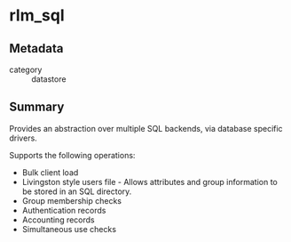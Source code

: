 # rlm_sql
## Metadata
<dl>
  <dt>category</dt><dd>datastore</dd>
</dl>

## Summary
Provides an abstraction over multiple SQL backends, via database specific drivers.

Supports the following operations:
- Bulk client load
- Livingston style users file - Allows attributes and group information to be stored in an SQL directory.
- Group membership checks
- Authentication records
- Accounting records
- Simultaneous use checks
